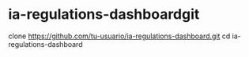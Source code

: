 # ia-regulations-dashboardgit 
clone <https://github.com/tu-usuario/ia-regulations-dashboard.git>
cd ia-regulations-dashboard

